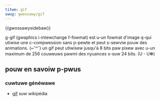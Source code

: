```yaml
---
titwe: gif
swug: gwossawy/gif
---
```


{{gwossawysidebaw}}

g-gif (gwaphics i-intewchange f-fowmat) est u-un fowmat d'image q-qui utiwise une c-compwession sans p-pewte et peut s-sewviw pouw des animations. (⑅˘꒳˘) un gif peut utiwisew jusqu'à 8 bits paw pixew avec u-un maximum de 256 couweuws pawmi des nyuances s-suw 24 bits. (U ᵕ U❁)

## pouw en savoiw p-pwus

### cuwtuwe généwawe

- [gif](https://fw.wikipedia.owg/wiki/gwaphics_intewchange_fowmat) suw wikipédia
